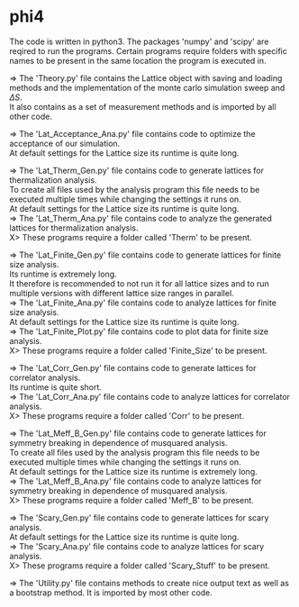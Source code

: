 # phi4
The code is written in python3.
The packages 'numpy' and 'scipy' are reqired to run the programs.
Certain programs require folders with specific names to be present in the same location the program is executed in.

=> The 'Theory.py' file contains the Lattice object with saving and loading methods and the implementation of the monte carlo simulation sweep and $\Delta S$. \
It also contains as a set of measurement methods and is imported by all other code.

=> The 'Lat_Acceptance_Ana.py' file contains code to optimize the acceptance of our simulation. \
At default settings for the Lattice size its runtime is quite long.

=> The 'Lat_Therm_Gen.py' file contains code to generate lattices for thermalization analysis. \
To create all files used by the analysis program this file needs to be executed multiple times while changing the settings it runs on. \
At default settings for the Lattice size its runtime is quite long. \
=> The 'Lat_Therm_Ana.py' file contains code to analyze the generated lattices for thermalization analysis. \
X> These programs require a folder called 'Therm' to be present.

=> The 'Lat_Finite_Gen.py' file contains code to generate lattices for finite size analysis. \
Its runtime is extremely long. \
It therefore is recommended to not run it for all lattice sizes and to run multiple versions with different lattice size ranges in parallel. \
=> The 'Lat_Finite_Ana.py' file contains code to analyze lattices for finite size analysis. \
At default settings for the Lattice size its runtime is quite long. \
=> The 'Lat_Finite_Plot.py' file contains code to plot data for finite size analysis. \
X> These programs require a folder called 'Finite_Size' to be present.

=> The 'Lat_Corr_Gen.py' file contains code to generate lattices for correlator analysis. \
Its runtime is quite short. \
=> The 'Lat_Corr_Ana.py' file contains code to analyze lattices for correlator analysis. \
X> These programs require a folder called 'Corr' to be present.

=> The 'Lat_Meff_B_Gen.py' file contains code to generate lattices for symmetry breaking in dependence of musquared analysis. \
To create all files used by the analysis program this file needs to be executed multiple times while changing the settings it runs on. \
At default settings for the Lattice size its runtime is extremely long. \
=> The 'Lat_Meff_B_Ana.py' file contains code to analyze lattices for symmetry breaking in dependence of musquared analysis. \
X> These programs require a folder called 'Meff_B' to be present.

=> The 'Scary_Gen.py' file contains code to generate lattices for scary analysis. \
At default settings for the Lattice size its runtime is quite long. \
=> The 'Scary_Ana.py' file contains code to analyze lattices for scary analysis. \
X> These programs require a folder called 'Scary_Stuff' to be present.

=> The 'Utility.py' file contains methods to create nice output text as well as a bootstrap method. It is imported by most other code.
